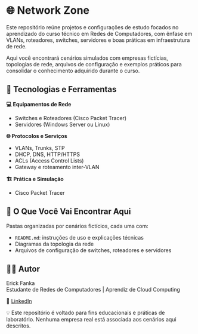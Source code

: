 # 🌐 Network Zone

Este repositório reúne projetos e configurações de estudo focados no aprendizado do curso técnico em Redes de Computadores, com ênfase em VLANs, roteadores, switches, servidores e boas práticas em infraestrutura de rede.

Aqui você encontrará cenários simulados com empresas fictícias, topologias de rede, arquivos de configuração e exemplos práticos para consolidar o conhecimento adquirido durante o curso.

## 🧰 Tecnologias e Ferramentas
**💻 Equipamentos de Rede**
- Switches e Roteadores (Cisco Packet Tracer)
- Servidores (Windows Server ou Linux)

**🌐 Protocolos e Serviços**
- VLANs, Trunks, STP
- DHCP, DNS, HTTP/HTTPS
- ACLs (Access Control Lists)
- Gateway e roteamento inter-VLAN

**🏗️ Prática e Simulação**
- Cisco Packet Tracer

## 📁 O Que Você Vai Encontrar Aqui
Pastas organizadas por cenários fictícios, cada uma com:
- `README.md`: instruções de uso e explicações técnicas  
- Diagramas da topologia da rede  
- Arquivos de configuração de switches, roteadores e servidores  

## 👨‍💻 Autor
Erick Fanka  
Estudante de Redes de Computadores | Aprendiz de Cloud Computing  

🔗 [LinkedIn](https://www.linkedin.com/in/erick-fanka/)

💡 Este repositório é voltado para fins educacionais e práticas de laboratório. Nenhuma empresa real está associada aos cenários aqui descritos.
